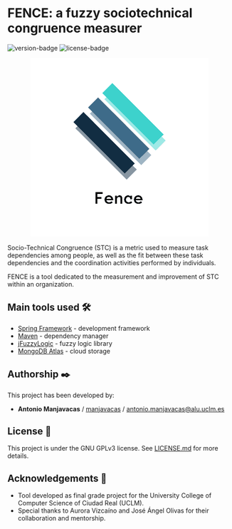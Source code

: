 # FENCE: a fuzzy sociotechnical congruence measurer
![version-badge](https://img.shields.io/badge/version-v1.0.0-blue)
![license-badge](https://img.shields.io/badge/license-GPLv3-blue)

<p align="center">
  <img src="https://github.com/manjavacas/fence/blob/master/fence/src/main/resources/static/images/fence-front.png">
</p>

Socio-Technical Congruence (STC) is a metric used to measure task dependencies among people, as well as the fit between these task dependencies and the coordination activities performed by individuals.

FENCE is a tool dedicated to the measurement and improvement of STC within an organization.

## Main tools used 🛠️

* [Spring Framework](https://spring.io/projects/spring-framework) - development framework
* [Maven](https://maven.apache.org/) - dependency manager
* [jFuzzyLogic](http://jfuzzylogic.sourceforge.net/html/index.html) - fuzzy logic library
* [MongoDB Atlas](https://www.mongodb.com/cloud/atlas) - cloud storage

## Authorship ✒️

This project has been developed by:

* **Antonio Manjavacas** / [manjavacas](https://github.com/manjavacas) / antonio.manjavacas@alu.uclm.es

## License 📄

This project is under the GNU GPLv3 license. See [LICENSE.md](LICENSE.md) for more details.

## Acknowledgements 🎁

* Tool developed as final grade project for the University College of Computer Science of Ciudad Real (UCLM).
* Special thanks to Aurora Vizcaíno and José Ángel Olivas for their collaboration and mentorship.
